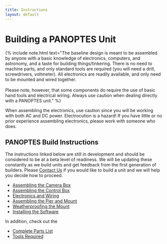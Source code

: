 ```yaml
---
title: Instructions
layout: default
---
```


# Building a PANOPTES Unit

{% include note.html text="The baseline design is meant to be assembled by anyone with a basic knowledge of electronics, computers, and astronomy, and a taste for building things/tinkering. There is no need to machine parts, and only standard tools are required (you will need a drill, screwdrivers, voltmeter). All electronics are readily available, and only need to be mounted and wired together. <br> <br> Please note, however, that some components do require the use of basic hand tools and electrical wiring. Always use caution when dealing directly with a PANOPTES unit." %}


When assembling the electronics, use caution since you will be working with both AC and DC power.  Electrocution is a hazard!  If you have little or no prior experience assembling electronics, please work with someone who does.

## PANOPTES Build Instructions

The instructions linked below are still in development and should be considered to be at a beta level of readiness.  We will be updating these constantly as we build units and get feedback from the first generation of builders.  Please <a href="mailto:info@projectpanoptes.org">Contact Us</a> if you would like to build a unit and we will help you decide how to proceed.

* [Assembling the Camera Box](hardware/camera_box.html)
* [Assembling the Control Box](hardware/control_box.html)
* [Electronics and Wiring](hardware/electronics.html)
* [Assembling the Pier and Mount](hardware/pier.html)
* [Weatherproofing the Mount](hardware/weatherproofing.html)
* [Installing the Software](software/install.html)

In addition, check out the

* [Complete Parts List](complete_parts_list.html)
* [Tools Required](tools.html)
